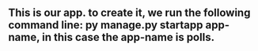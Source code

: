 ## This is our app. to create it, we run the following command line: py manage.py startapp app-name, in this case the app-name is polls.